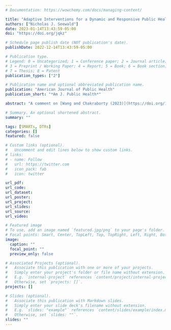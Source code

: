 ```yaml
---
# Documentation: https://wowchemy.com/docs/managing-content/

title: "Adaptive Interventions for a Dynamic and Responsive Public Health Approach"
authors: ["Nicholas J. Seewald"]
date: 2023-01-14T13:43:59-05:00
doi: "https://doi.org/jqkz"

# Schedule page publish date (NOT publication's date).
publishDate: 2022-12-14T13:43:59-05:00

# Publication type.
# Legend: 0 = Uncategorized; 1 = Conference paper; 2 = Journal article;
# 3 = Preprint / Working Paper; 4 = Report; 5 = Book; 6 = Book section;
# 7 = Thesis; 8 = Patent
publication_types: ["2"]

# Publication name and optional abbreviated publication name.
publication: "American Journal of Public Health"
publication_short: "*Am J. Public Health*"

abstract: "A comment on [Wang and Chakraborty (2023)](https://doi.org/10.2105/AJPH.2022.307135) in which I argue that adaptive interventions have the potential to lead us towards a vision of public health that is more responsive to changing needs, and call for methods work to adapt the sequential, multiple-assignment randomized trial to settings that require rapid response."

# Summary. An optional shortened abstract.
summary: ""

tags: [SMARTs, DTRs]
categories: []
featured: false

# Custom links (optional).
#   Uncomment and edit lines below to show custom links.
# links:
# - name: Follow
#   url: https://twitter.com
#   icon_pack: fab
#   icon: twitter

url_pdf:
url_code:
url_dataset:
url_poster:
url_project:
url_slides:
url_source:
url_video:

# Featured image
# To use, add an image named `featured.jpg/png` to your page's folder. 
# Focal points: Smart, Center, TopLeft, Top, TopRight, Left, Right, BottomLeft, Bottom, BottomRight.
image:
  caption: ""
  focal_point: ""
  preview_only: false

# Associated Projects (optional).
#   Associate this publication with one or more of your projects.
#   Simply enter your project's folder or file name without extension.
#   E.g. `internal-project` references `content/project/internal-project/index.md`.
#   Otherwise, set `projects: []`.
projects: []

# Slides (optional).
#   Associate this publication with Markdown slides.
#   Simply enter your slide deck's filename without extension.
#   E.g. `slides: "example"` references `content/slides/example/index.md`.
#   Otherwise, set `slides: ""`.
slides: ""
---
```

